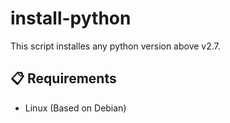 # install-python

This script installes any python version above v2.7.

## 📋 Requirements
- Linux (Based on Debian)
